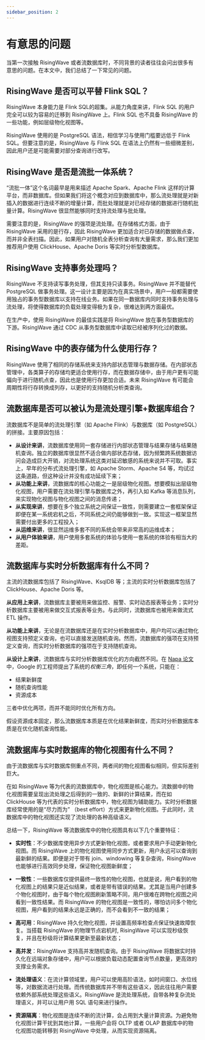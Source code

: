 ```yaml
---
sidebar_position: 2
---
```


# 有意思的问题

当第一次接触 RisingWave 或者流数据库时，不同背景的读者往往会问出很多有意思的问题。在本文中，我们总结了一下常见的问题。

## RisingWave 是否可以平替 Flink SQL？

RisingWave 本身能力是 Flink SQL的超集。从能力角度来讲，Flink SQL 的用户完全可以较为容易的迁移到 RisingWave 上。Flink SQL 也不具备 RisingWave 的一些功能，例如层级物化视图等。

RisingWave 使用的是 PostgreSQL 语法，相信学习与使用门槛要远低于 Flink SQL。但要注意的是，RisingWave 与 Flink SQL 在语法上仍然有一些细微差别，因此用户还是可能需要对部分查询进行改写。


## RisingWave 是否是流批一体系统？

“流批一体”这个名词最早是用来描述 Apache Spark、Apache Flink 这样的计算平台，而非数据库。但如果我们将这个概念对应到数据库中，那么流处理就是对新插入的数据进行连续不断的增量计算，而批处理就是对已经存储的数据进行随机批量计算。RisingWave 很显然能够同时支持流处理与批处理。

需要注意的是，RisingWave 的强项是流处理。在存储格式方面，由于 RisingWave 采用的是行存，因此 RisingWave 更加适合对已存储的数据做点查，而并非全表扫描。因此，如果用户对随机全表分析查询有大量需求，那么我们更加推荐用户使用 ClickHouse、Apache Doris 等实时分析型数据库。

## RisingWave 支持事务处理吗？

RisingWave 不支持读写事务处理，但其支持只读事务。RisingWave 并不能替代 PostgreSQL 做事务处理。这一设计主要是因为在真实场景中，用户一般都需要使用独占的事务型数据库以支持在线业务。如果在同一数据库内同时支持事务处理与流处理，将使得数据库的负载处理变得极为复杂，很难达到两方面最优。

在生产中，使用 RisingWave 的最佳实践是将 RisingWave 放在事务型数据库的下游。RisingWave 通过 CDC 从事务型数据库中读取已经被序列化过的数据。


## RisingWave 中的表存储为什么使用行存？

RisingWave 使用了相同的存储系统来支持内部状态管理与数据存储。在内部状态管理中，各类算子的存储均更适合使用行存，而在数据存储中，由于用户更有可能偏向于进行随机点查，因此也是使用行存更加合适。未来 RisingWave 有可能会周期性将行存转换成列存，以更好的支持随机分析类查询。


## 流数据库是否可以被认为是流处理引擎+数据库组合？

流数据库不是简单的流处理引擎（如 Apache Flink）与数据库（如 PostgreSQL）的拼接。主要原因包括：

* **从设计来讲**，流数据库使用同一套存储进行内部状态管理与结果存储与结果随机查询。独立的数据库很显然不适合做内部状态存储，因为频繁跨系统数据访问会造成巨大开销，对流处理系统这类对延迟敏感的系统来说并不可取。事实上，早年的分布式流处理引擎，如 Apache Storm、Apache S4 等，均试过这条道路，但这种设计并没有成功延续下来；
* **从功能上来讲**，流数据库的核心功能之一是层级物化视图。想要模拟出层级物化视图，用户需要在流处理引擎与数据库之外，再引入如 Kafka 等消息队列，来实现物化视图与物化视图之间的消息传递；
* **从实现来讲**，想要在多个独立系统之间保证一致性，则需要建立一套框架保证即便在某一系统宕机之后，不同系统之间仍能够做到一致。实现这一框架显然需要付出更多的工程投入；
* **从运维来讲**，很显然运维多套不同的系统会带来非常高的运维成本；
* **从用户体验来讲**，用户使用多套系统的体验与使用一套系统的体验有相当大的差距。


## 流数据库与实时分析数据库有什么不同？

主流的流数据库包括了 RisingWave、KsqlDB 等；主流的实时分析数据库包括了 ClickHouse、Apache Doris 等。

**从应用上来讲**，流数据库主要被用来做监控、报警、实时动态报表等业务；实时分析数据库主要被用来做交互式报表等业务。与此同时，流数据库也被用来做流式 ETL 操作。

**从功能上来讲**，无论是在流数据库还是在实时分析数据库中，用户均可以通过物化视图支持预定义查询，也可以直接发送随机查询。然而，流数据库的强项在支持预定义查询，而实时分析数据库的强项在于支持随机查询。

**从设计上来讲**，流数据库与实时分析数据库优化的方向截然不同。在 [Napa 论文](http://www.vldb.org/pvldb/vol14/p2986-sankaranarayanan.pdf)中，Google 的工程师提出了系统的*权衡三角*，即任何一个系统，只能在：

* 结果新鲜度
* 随机查询性能
* 资源成本

三者中优化两项，而并不能同时优化所有方向。

假设资源成本固定，那么流数据库本质是在优化结果新鲜度，而实时分析数据库本质是在优化随机查询性能。

## 流数据库与实时数据库的物化视图有什么不同？

由于流数据库与实时数据库侧重点不同，两者间的物化视图看似相同，但实际差别巨大。

在如 RisingWave 等为代表的流数据库中，物化视图是核心能力。流数据中的物化视图需要呈现出流处理之后得到的一致的、新鲜的计算结果，而在如 ClickHouse 等为代表的实时分析数据库中，物化视图为辅助能力。实时分析数据库经常使用的是“尽力而为” （best effort）方式来更新物化视图。于此同时，流数据库中的物化视图还实现了流处理的各种高级语义。

总结一下，RisingWave 等流数据库中的物化视图具有以下几个重要特征：

* **实时性**：不少数据库使用异步方式更新物化视图，或者要求用户手动更新物化视图。而 RisingWave 上的物化视图使用同步方式更新，用户永远可以查询到最新鲜的结果。即便是对于带有 join、windowing 等复杂查询，RisingWave 也能够进行高效同步处理，保证物化视图新鲜度；

* **一致性**：一些数据库仅提供最终一致性的物化视图，也就是说，用户看到的物化视图上的结果只是近似结果，或者是带有错误的结果。尤其是当用户创建多个物化视图时，由于每个物化视图刷新策略不同，用户很难在跨物化视图之间看到一致性结果。而 RisingWave 的物化视图是一致性的，哪怕访问多个物化视图，用户看到的结果永远是正确的，而不会看到不一致的结果；

* **高可用**：RisingWave 持久化物化视图，并设置高频率检查点保证快速故障恢复。当搭载 RisingWave 的物理节点宕机时, RisingWave 可以实现秒级恢复，并且在秒级将计算结果更新至最新状态；

* **高并发**：RisingWave 支持高并发随机查询。由于 RisingWave 将数据实时持久化在远端对象存储中，用户可以根据负载动态配置查询节点数量，更高效的支撑业务需求。

* **流处理语义**：在流计算领域里，用户可以使用高阶语法，如时间窗口、水位线等，对数据流进行处理。而传统数据库并不带有这些语义，因此往往用户需要依赖外部系统处理这些语义。RisingWave 是流处理系统，自带各种复杂流处理语义，并可以让用户用 SQL 语句来进行操作。

* **资源隔离**：物化视图是连续不断的流计算，会占用到大量计算资源。为避免物化视图计算干扰到其他计算，一些用户会将 OLTP 或者 OLAP 数据库中的物化视图功能转移到 RisingWave 中处理，从而实现资源隔离。
